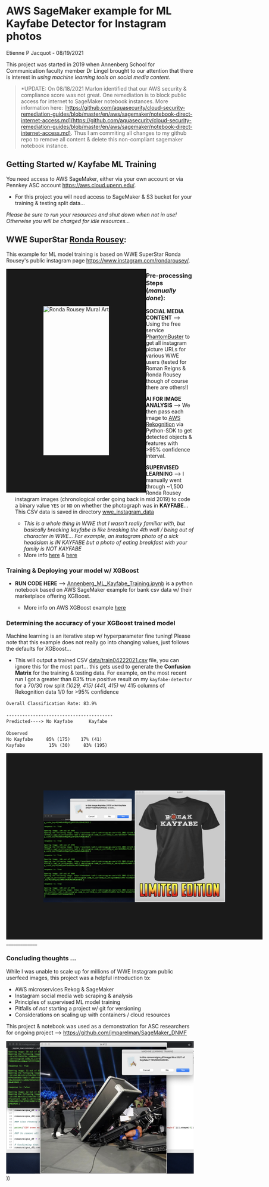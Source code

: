 # AWS SageMaker example for ML Kayfabe Detector for Instagram photos

Etienne P Jacquot - 08/19/2021

This project was started in 2019 when Annenberg School for Communication faculty member Dr Lingel brought to our attention that there is interest in *using machine learning tools on social media content*.

> *UPDATE: On 08/18/2021 Marlon identified that our AWS security & compliance score was not great. One remediation is to block public access for internet to SageMaker notebook instances. More information here: [https://github.com/aquasecurity/cloud-security-remediation-guides/blob/master/en/aws/sagemaker/notebook-direct-internet-access.md](https://github.com/aquasecurity/cloud-security-remediation-guides/blob/master/en/aws/sagemaker/notebook-direct-internet-access.md). Thus I am commiting all changes to my github repo to remove all content & delete this non-compliant sagemaker notebook instance.


## Getting Started w/ Kayfabe ML Training

You need access to AWS SageMaker, either via your own account or via Pennkey ASC account https://aws.cloud.upenn.edu/. 

- For this project you will need access to SageMaker & S3 bucket for your training & testing split data... 

*Please be sure to run your resources and shut down when not in use! Otherwise you will be charged for idle resources...* 


## WWE SuperStar [Ronda Rousey](https://www.instagram.com/rondarousey/):

This example for ML model training is based on WWE SuperStar Ronda Rousey's public instagram page https://www.instagram.com/rondarousey/. 

<img alt='Ronda Rousey Mural Art' src='https://github.com/atnjqt/random_stuff/blob/master/ronda3.png?raw=true' border="100px" style="float: left;height: 400px">

### Pre-processing Steps (*manually done*):

- **SOCIAL MEDIA CONTENT** --> Using the free service [PhantomBuster](https://phantombuster.com/phantombuster?category=instagram) to get all instagram picture URLs for various WWE users (tested for Roman Reigns & Ronda Rousey though of course there are others!)

- **AI FOR IMAGE ANALYSIS** --> We then pass each image to [AWS Rekognition](https://aws.amazon.com/rekognition/) via Python-SDK to get detected objects & features with >95% confidence interval.

- **SUPERVISED LEARNING** --> I manually went through ~1,500 Ronda Rousey instagram images (chronological order going back in mid 2019) to code a binary value `YES` or `NO` on whether the photograph was in **KAYFABE**... This CSV data is saved in directory [wwe_instagram_data](./wwe_instagram_data)
    - *This is a whole thing in WWE that I wasn't really familiar with, but basically breaking kayfabe is like breaking the 4th wall / being out of character in WWE... For example, an instagram photo of a sick headslam is IN KAYFABE but a photo of eating breakfast with your family is NOT KAYFABE*
    - More info [here](https://en.wikipedia.org/wiki/Kayfabe) & [here](https://prowrestling.fandom.com/wiki/Kayfabe)


### Training & Deploying your model w/ XGBoost

- **RUN CODE HERE** --> [Annenberg_ML_Kayfabe_Training.ipynb](Annenberg_ML_Kayfabe_Training.ipynb) is a python notebook based on AWS SageMaker example for bank csv data w/ their marketplace offering XGBoost.

    - More info on AWS XGBoost example [here](https://docs.aws.amazon.com/sagemaker/latest/dg/xgboost.html)


### Determining the accuracy of your XGBoost trained model

Machine learning is an iterative step w/ hyperparameter fine tuning! Please note that this example does not really go into changing values, just follows the defaults for XGBoost...

- This will output a trained CSV [data/train04222021.csv](./data/train04222021.csv) file, you can ignore this for the most part... this gets used to generate the **Confusion Matrix** for the training & testing data. For example, on the most recent run I got a greater than 83% true positive result on my `kayfabe-detector` for a 70/30 row split *(1029, 415) (441, 415)* w/ 415 columns of Rekognition data 1/0 for >95% confidence

```
Overall Classification Rate: 83.9%

----------------------------------------
Predicted----> No Kayfabe      Kayfabe

Observed
No Kayfabe     85% (175)    17% (41)
Kayfabe         15% (30)     83% (195) 
```

  
<img alt='Ronda Rousey Mural Art' src='https://github.com/atnjqt/random_stuff/blob/master/ronda4.png?raw=true' border="100px" style="float: left;height: 300px">
_____________

### Concluding thoughts ...

While I was unable to scale up for millions of WWE Instagram public userfeed images, this project was a helpful introduction to:

- AWS microservices Rekog & SageMaker
- Instagram social media web scraping & analysis
- Principles of supervised ML model training
- Pitfalls of *not* starting a project w/ git for versioning
- Considerations on scaling up with containers / cloud resources


This project & notebook was used as a demonstration for ASC researchers for ongoing project --> https://github.com/jmparelman/SageMaker_DNMF

![Roman Reigns Example Training](./img/roman1.png)))